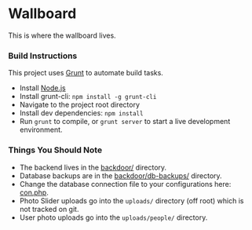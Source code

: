 Wallboard
=========

This is where the wallboard lives.

### Build Instructions
This project uses [Grunt](http://gruntjs.com) to automate build tasks.
- Install [Node.js](http://nodejs.org)
- Install grunt-cli: `npm install -g grunt-cli`
- Navigate to the project root directory
- Install dev dependencies: `npm install`
- Run `grunt` to compile, or `grunt server` to start a live development environment.

### Things You Should Note
- The backend lives in the [backdoor/](https://github.com/barrel/wallboard/blob/master/backdoor/) directory.
- Database backups are in the [backdoor/db-backups/](https://github.com/barrel/wallboard/blob/master/backdoor/db-backups/) directory.
- Change the database connection file to your configurations here: [con.php](https://github.com/barrel/wallboard/blob/master/con.php).
- Photo Slider uploads go into the ```uploads/``` directory (off root) which is not tracked on git.
- User photo uploads go into the ```uploads/people/``` directory.
